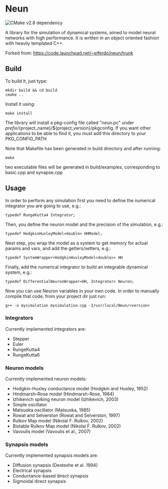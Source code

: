 # Neun

![CMake v2.8 dependency](https://img.shields.io/badge/cmake-v2.8-blue?style=flat-square)

A library for the simulation of dynamical systems, aimed to model neural
networks with high performance. It is written in an object oriented fashion
with heavily templated C++.

Forked from: https://code.launchpad.net/~elferdo/neun/trunk

## Build

To build it, just type:
```
mkdir build && cd build
cmake ..
```

Install it using:
```
make install
```

The library will install a pkg-config file called "neun.pc" under
${prefix}/${project_name}/${project_version}/pkgconfig. If you want
other applications to be able to find it, you must add this directory
to your PKG_CONFIG_PATH

<!--  
USING ECLIPSE

cmake -G"Eclipse CDT4 - Unix Makefiles" -D CMAKE_BUILD_TYPE=Debug .. 
-->


Note that Makefile has been generated in build directory and after running:
```
make 
```

two executable files will be generated in build/examples, corresponding to basic.cpp and synapse.cpp

## Usage

In order to perform any simulation first you need to define the numerical integrator you are going to use, e.g.:
```
typedef RungeKutta4 Integrator;
```

Then, you define the neuron model and the precision of the simulation, e.g.:
```
typedef HodgkinHuxleyModel<double> HHModel;
```

Next step, you wrap the model as a system to get memory for actual params and vars, and add the getters/setters, e.g.:
```
typedef SystemWrapper<HodgkinHuxleyModel<double>> HH
```

Finally, add the numerical integrator to build an integrable dynamical system, e.g.:
```
typedef DifferentialNeuronWrapper<HH, Integrator> Neuron;
```

Now you can use Neuron variables in your own code. In order to manually compile that code, from your project dir just run:
```
g++ -o mysimulation mysimulation.cpp -I/usr/local/Neun/<version>
````

### Integrators

Currently implemented integrators are:
 - Stepper
 - Euler
 - RungeKutta4
 - RungeKutta6

### Neuron models

Currently implemented neuron models:
 - Hodgkin-Huxley conductance model (Hodgkin and Huxley, 1952)
 - Hindmarsh–Rose model (Hindmarsh-Rose, 1984)
 - Izhikevich spiking neuron model (Izhikevich, 2003)
 - Simple oscillator
 - Matsuoka oscillator (Matsuoka, 1985)
 - Rowat and Selverston (Rowat and Selverston, 1997)
 - Rulkov Map model (Nikolai F. Rulkov, 2002)
 - Bistable Rulkov Map model (Nikolai F. Rulkov, 2002)
 - Vavoulis model (Vavoulis et al., 2007)

### Synapsis models

Currently implemented synapsis models are:
 - Diffusion synapsis (Destexhe et al. 1994)
 - Electrical synapsis
 - Conductance-based direct synapsis
 - Sigmoidal direct synapsis
